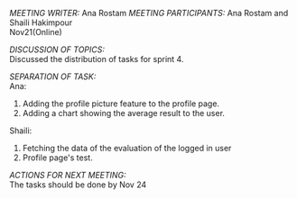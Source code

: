 *MEETING WRITER:* Ana Rostam *MEETING PARTICIPANTS:* Ana Rostam and Shaili Hakimpour    
Nov21(Online)  

*DISCUSSION OF TOPICS:*  
Discussed the distribution of tasks for sprint 4.

*SEPARATION OF TASK:*  
Ana:
1. Adding the profile picture feature to the profile page.
2. Adding a chart showing the average result to the user.
    
Shaili:  
1. Fetching the data of the evaluation of the logged in user  
2. Profile page's test.
     
*ACTIONS FOR NEXT MEETING:*   
The tasks should be done by Nov 24  
